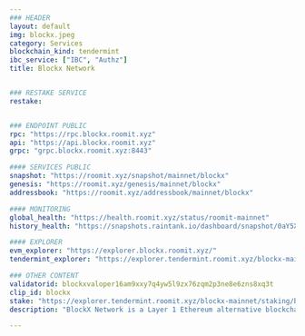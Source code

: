 ```yaml
---
### HEADER
layout: default
img: blockx.jpeg
category: Services
blockchain_kind: tendermint
ibc_service: ["IBC", "Authz"]
title: Blockx Network


### RESTAKE SERVICE
restake: 


### ENDPOINT PUBLIC
rpc: "https://rpc.blockx.roomit.xyz"
api: "https://api.blockx.roomit.xyz"
grpc: "grpc.blockx.roomit.xyz:8443"

#### SERVICES PUBLIC
snapshot: "https://roomit.xyz/snapshot/mainnet/blockx"
genesis: "https://roomit.xyz/genesis/mainnet/blockx"
addressbook: "https://roomit.xyz/addressbook/mainnet/blockx"

#### MONITORING
global_health: "https://health.roomit.xyz/status/roomit-mainnet"
history_health: "https://snapshots.raintank.io/dashboard/snapshot/0aY5X30x5fT7GQq1qJOFfHj5ELmjyQ4g"

#### EXPLORER
evm_explorer: "https://explorer.blockx.roomit.xyz/"
tendermint_explorer: "https://explorer.tendermint.roomit.xyz/blockx-mainnet/staking/blockxvaloper16am9xxy7q4yw5l9zx76zqm2p3ne8e6zns8xq3t"

### OTHER CONTENT
validatorid: blockxvaloper16am9xxy7q4yw5l9zx76zqm2p3ne8e6zns8xq3t
clip_id: blockx
stake: "https://explorer.tendermint.roomit.xyz/blockx-mainnet/staking/blockxvaloper16am9xxy7q4yw5l9zx76zqm2p3ne8e6zns8xq3t"
description: "BlockX Network is a Layer 1 Ethereum alternative blockchain that offers multi-chain operability, an off-chain oracle infrastructure, and enables sovereign digital identity for the next-gen of Web3"

---
```

